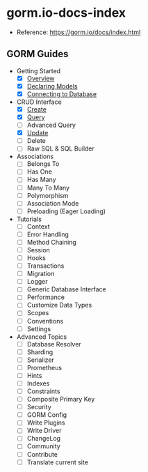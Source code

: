 # gorm.io-docs-index

- Reference: https://gorm.io/docs/index.html

## GORM Guides

- Getting Started
  - [x] [Overview](https://github.com/thanhlt-1007/gorm.io-docs-quickstart)
  - [x] [Declaring Models](https://github.com/thanhlt-1007/https-gorm.io-docs-models)
  - [x] [Connecting to Database](https://github.com/thanhlt-1007/gorm.io-docs-connecting_to_the_database)

- CRUD Interface
  - [x] [Create](https://github.com/thanhlt-1007/gorm.io-docs-create)
  - [x] [Query](https://github.com/thanhlt-1007/gorm.io-docs-query)
  - [ ] Advanced Query
  - [x] [Update](https://github.com/thanhlt-1007/gorm.io-docs-update)
  - [ ] Delete
  - [ ] Raw SQL & SQL Builder

- Associations
  - [ ] Belongs To
  - [ ] Has One
  - [ ] Has Many
  - [ ] Many To Many
  - [ ] Polymorphism
  - [ ] Association Mode
  - [ ] Preloading (Eager Loading)

- Tutorials
  - [ ] Context
  - [ ] Error Handling
  - [ ] Method Chaining
  - [ ] Session
  - [ ] Hooks
  - [ ] Transactions
  - [ ] Migration
  - [ ] Logger
  - [ ] Generic Database Interface
  - [ ] Performance
  - [ ] Customize Data Types
  - [ ] Scopes
  - [ ] Conventions
  - [ ] Settings

- Advanced Topics
  - [ ] Database Resolver
  - [ ] Sharding
  - [ ] Serializer
  - [ ] Prometheus
  - [ ] Hints
  - [ ] Indexes
  - [ ] Constraints
  - [ ] Composite Primary Key
  - [ ] Security
  - [ ] GORM Config
  - [ ] Write Plugins
  - [ ] Write Driver
  - [ ] ChangeLog
  - [ ] Community
  - [ ] Contribute
  - [ ] Translate current site

